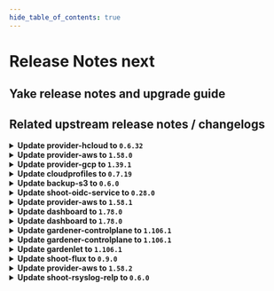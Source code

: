 ```yaml
---
hide_table_of_contents: true
---
```


# Release Notes next

## Yake release notes and upgrade guide

## Related upstream release notes / changelogs


<details>
<summary><b>Update provider-hcloud to <code>0.6.32</code></b></summary>

# [gardener-extension-provider-hcloud] v0.6.32

</details>

<details>
<summary><b>Update provider-aws to <code>1.58.0</code></b></summary>

# [gardener/gardener-extension-provider-aws]

## ✨ New Features

- `[USER]` The admission webhook now validates `CredentialsBinding`s. by @dimityrmirchev [#1047]
- `[USER]` Enable support for the field `shoot.Spec.CloudProfile` alongside `cloudProfileName` and enable the future use of `NamespacedCloudProfile`. by @LucaBernstein [#1000]
- `[USER]` The provider-aws extension does now support shoot clusters with Kubernetes version 1.31. You should consider the [Kubernetes release notes](https://github.com/kubernetes/kubernetes/blob/master/CHANGELOG/CHANGELOG-1.31.md) before upgrading to 1.31.  by @ialidzhikov [#1055]
## 🐛 Bug Fixes

- `[OPERATOR]` An issue causing Shoot force deletion to fail because the control plane webhook failing to get the Infrastructure object from the Seed cluster is now fixed. The control plane webhook now reads the infrastructureConfig from the Shoot spec in the Cluster resource. Previously, it was fetching the Infrastructure object from the Seed cluster and was reading the infrastructureConfig from there. by @Kostov6 [#1068]
- `[USER]` Fix cleanup of routing table associations by @hebelsan [#1083]
## 🏃 Others

- `[OPERATOR]` Create IPv6 ServiceCIDR and write IPv6 ranges to Infra.Status.Networking by @axel7born [#1081]
- `[OPERATOR]` The shoot-webhook that mutates the `addons-nginx-ingress-controller` ConfigMap does now specify object selector. The webhook will now intercept only requests for the `addons-nginx-ingress-controller` ConfigMap. by @ialidzhikov [#988]
- `[OPERATOR]` The aws-ipam-controller is enabled for IPv6 and dual stack shoot clusters. It replaces the IPAM of the cloud-controller-manager and kube-controller-manager and supports additionally prefix delegation in case of IPv6 or dual stack.  by @DockToFuture [#984]
- `[OPERATOR]` Add ipv6 support to deploy IPv6 shoots. by @axel7born [#1024]
- `[OPERATOR]` Enable `nat64` and `dns64` for IPv6 shoot clusters. by @DockToFuture [#1082]
- `[OPERATOR]` Fix error classification when deleting DNS record sets by @hebelsan [#1033]
- `[OPERATOR]` The provider-aws extension no longer configures min/maxAllowed in any managed VPA resource. by @hebelsan [#1070]
- `[OPERATOR]` The following images are updated:  
  registry.k8s.io/provider-aws/aws-ebs-csi-driver: v1.29.0 -> v1.35.0 by @scs-gardener-team-gitlab [#1080]
- `[OPERATOR]` `aws-custom-route-controller` is disabled for IPv6. by @DockToFuture [#1088]
- `[OPERATOR]` Update cloud-provider images including CSI driver images by @hebelsan [#1072]
- `[OPERATOR]` Add flow migration integration test by @kon-angelo [#1046]
- `[DEVELOPER]` Update gardener/gardener to 1.103.0 and golang to 1.23.0 by @hebelsan [#1049]
# [gardener/machine-controller-manager-provider-aws]

## 🏃 Others

- `[OPERATOR]` `InitializeMachine` returns `Uninitialized` error code if VM is not found. by @thiyyakat [gardener/machine-controller-manager-provider-aws#173]
- `[OPERATOR]` Set PrimaryIpv6 flag for instances with IPv6 addresses. by @axel7born [gardener/machine-controller-manager-provider-aws#174]
- `[OPERATOR]` Use `ProviderID` as a fallback for fetching the VM. by @thiyyakat [gardener/machine-controller-manager-provider-aws#173]
- `[OPERATOR]` Golang version used upgraded to `1.22.5` by @rishabh-11 [gardener/machine-controller-manager-provider-aws#166]
- `[OPERATOR]` Golangci-lint will now be used as the linter instead of the older golint. by @aaronfern [gardener/machine-controller-manager-provider-aws#168]
# [gardener/machine-controller-manager]

## ✨ New Features

- `[DEVELOPER]` MCM adds the name of the machine to `node.gardener.cloud/machine-name` label of the corresponding node. by @oliver-goetz [gardener/machine-controller-manager#919]
- `[DEVELOPER]` MCM replaces the magic string `<<MACHINE_NAME>>` in user data with the name of the machine when it is bootstrapped. by @oliver-goetz [gardener/machine-controller-manager#919]
## 🐛 Bug Fixes

- `[OPERATOR]` Fixed a bug where failure of machine initialization caused label updates to not happen.  by @thiyyakat [gardener/machine-controller-manager#940]
- `[DEVELOPER]` Fixed bug that removed the shoot-- prefix from control cluster namespace for integration tests using the gardener local setup case by @thiyyakat [gardener/machine-controller-manager#935]
## 🏃 Others

- `[OPERATOR]` `getVMStatus` always redirects to `InitiateDrain`. It also populates the node label on the machine object by checking `node.gardener.cloud/machine-name` label on the nodes.  by @thiyyakat [gardener/machine-controller-manager#940]
- `[OPERATOR]` Drain timeout is now correctly honored for Pod eviction during Machine Drain by @sssash18 [gardener/machine-controller-manager#920]
- `[OPERATOR]` golangci-lint will now be used as the linter instead of the older golint by @aaronfern [gardener/machine-controller-manager#929]
- `[OPERATOR]` Golang version used is now upgraded to `1.22.5` by @aaronfern [gardener/machine-controller-manager#929]
- `[DEVELOPER]` The following dependencies are updated:  
  - `k8s.io/*` : `v0.29.3` -> `v0.31.0` by @ary1992 [gardener/machine-controller-manager#938]
## 📖 Documentation

- `[OPERATOR]` Broken API doc links are now fixed by @rishabh-11 [gardener/machine-controller-manager#927]

</details>

<details>
<summary><b>Update provider-gcp to <code>1.39.1</code></b></summary>

# [gardener/gardener-extension-provider-gcp]

## 🏃 Others

- `[OPERATOR]` Fix an issue where the firewall rules where created with the wrong priority when using the flow reconciler. by @kon-angelo [#873]

## Helm Charts
- admission-gcp-application: `europe-docker.pkg.dev/gardener-project/releases/charts/gardener/extensions/admission-gcp-application:v1.39.1`
- admission-gcp-runtime: `europe-docker.pkg.dev/gardener-project/releases/charts/gardener/extensions/admission-gcp-runtime:v1.39.1`
- provider-gcp: `europe-docker.pkg.dev/gardener-project/releases/charts/gardener/extensions/provider-gcp:v1.39.1`
## Docker Images
- gardener-extension-admission-gcp: `europe-docker.pkg.dev/gardener-project/releases/gardener/extensions/admission-gcp:v1.39.1`
- gardener-extension-provider-gcp: `europe-docker.pkg.dev/gardener-project/releases/gardener/extensions/provider-gcp:v1.39.1`


</details>

<details>
<summary><b>Update cloudprofiles to <code>0.7.19</code></b></summary>

**Full Changelog**: https://github.com/gardener-community/cloudprofiles/compare/0.7.18...0.7.19

</details>

<details>
<summary><b>Update backup-s3 to <code>0.6.0</code></b></summary>

## General Changes

* Bump g/g to 1.95.6 (#9) @robertvolkmann
* Add Service in order to generate correct NetworkPolicies (#8) @maboehm


</details>

<details>
<summary><b>Update shoot-oidc-service to <code>0.28.0</code></b></summary>

# [gardener/gardener-extension-shoot-oidc-service]

## 🏃 Others

- `[OPERATOR]` The extension and OWA do not set cpu and memory limits. VPA is utilised to set proper recommendations. by @dimityrmirchev [#243]
# [gardener/oidc-webhook-authenticator]

## 🏃 Others

- `[OPERATOR]` OWA is now built with go version 1.23.1. by @dimityrmirchev [gardener/oidc-webhook-authenticator#160]
- `[OPERATOR]` OWA is now built using go version 1.23.2. by @dimityrmirchev [gardener/oidc-webhook-authenticator#162]

## Helm Charts
- shoot-oidc-service: `europe-docker.pkg.dev/gardener-project/releases/charts/gardener/extensions/shoot-oidc-service:v0.28.0`
## Docker Images
- gardener-extension-shoot-oidc-service: `europe-docker.pkg.dev/gardener-project/releases/gardener/extensions/shoot-oidc-service:v0.28.0`


</details>

<details>
<summary><b>Update provider-aws to <code>1.58.1</code></b></summary>

# [gardener/gardener-extension-provider-aws]

## 🐛 Bug Fixes

- `[OPERATOR]` Fix flow: Ignore subnet not found in infra state while deleting routing table associations by @hebelsan [#1098]

## Helm Charts
- admission-aws-application: `europe-docker.pkg.dev/gardener-project/releases/charts/gardener/extensions/admission-aws-application:v1.58.1`
- admission-aws-runtime: `europe-docker.pkg.dev/gardener-project/releases/charts/gardener/extensions/admission-aws-runtime:v1.58.1`
- provider-aws: `europe-docker.pkg.dev/gardener-project/releases/charts/gardener/extensions/provider-aws:v1.58.1`
## Docker Images
- gardener-extension-admission-aws: `europe-docker.pkg.dev/gardener-project/releases/gardener/extensions/admission-aws:v1.58.1`
- gardener-extension-provider-aws: `europe-docker.pkg.dev/gardener-project/releases/gardener/extensions/provider-aws:v1.58.1`


</details>

<details>
<summary><b>Update dashboard to <code>1.78.0</code></b></summary>

# [gardener/dashboard]

## ⚠️ Breaking Changes

- `[OPERATOR]` Cost Object: You must migrate existing configurations to the new format. Previously, the configuration used `Values.global.dashboard.frontendConfig.costObject`. It should now be updated to `Values.global.dashboard.frontendConfig.costObjects`, which is a list of objects. Each object in this list must include a `type` property, alongside existing properties such as `title`, `description`, and `regex`. by @petersutter [#2102]
- `[USER]` Removed the ability for users to retrieve their token from the My Account page. by @petersutter [#2131]
## ✨ New Features

- `[USER]` Header warnings returned by the Kubernetes API server are now displayed as notifications in the Gardener dashboard. This includes important messages like deprecation warnings. Additionally, admission webhooks may provide custom warnings in the headers by @grolu [#2033]
- `[USER]` Upgraded the code editor from CodeMirror 5 to CodeMirror 6 to enhance performance, modernize the interface, and improve extensibility by @grolu [#2058]
- `[USER]` Support Azure Cloud Configuration for DNS Secrets by @grolu [#2034]
- `[OPERATOR]` Enhanced cost object configuration to support multiple cost object types. The selected type is now stored under `Project.annotations["billing.gardener.cloud/costObjectType"]`. by @petersutter [#2102]
## 🐛 Bug Fixes

- `[USER]` Fixed issues with hibernation schedule dialog: reset button and time saving by @petersutter [#2076]
- `[USER]` Consider all seeds for Shoot migration and add warning for provider mismatch by @petersutter [#2079]
- `[USER]` To enhance the overview and readability of the cluster list, particularly in environments constrained by space or containing an abundance of information, we have introduced a feature that allows items to be collapsed when they are displayed in the cluster list. by @grolu [#1991]
- `[USER]` Fixed display issues with minimum volume size by @grolu [#2030]
## 🏃 Others

- `[USER]` The option to rotate the SSH keypair is hidden when SSH access is disabled. by @petersutter [#2077]

## Docker Images
- gardener-dashboard: `europe-docker.pkg.dev/gardener-project/releases/gardener/dashboard:1.78.0`


</details>

<details>
<summary><b>Update dashboard to <code>1.78.0</code></b></summary>

# [gardener/dashboard]

## ⚠️ Breaking Changes

- `[OPERATOR]` Cost Object: You must migrate existing configurations to the new format. Previously, the configuration used `Values.global.dashboard.frontendConfig.costObject`. It should now be updated to `Values.global.dashboard.frontendConfig.costObjects`, which is a list of objects. Each object in this list must include a `type` property, alongside existing properties such as `title`, `description`, and `regex`. by @petersutter [#2102]
- `[USER]` Removed the ability for users to retrieve their token from the My Account page. by @petersutter [#2131]
## ✨ New Features

- `[USER]` Header warnings returned by the Kubernetes API server are now displayed as notifications in the Gardener dashboard. This includes important messages like deprecation warnings. Additionally, admission webhooks may provide custom warnings in the headers by @grolu [#2033]
- `[USER]` Upgraded the code editor from CodeMirror 5 to CodeMirror 6 to enhance performance, modernize the interface, and improve extensibility by @grolu [#2058]
- `[USER]` Support Azure Cloud Configuration for DNS Secrets by @grolu [#2034]
- `[OPERATOR]` Enhanced cost object configuration to support multiple cost object types. The selected type is now stored under `Project.annotations["billing.gardener.cloud/costObjectType"]`. by @petersutter [#2102]
## 🐛 Bug Fixes

- `[USER]` Fixed issues with hibernation schedule dialog: reset button and time saving by @petersutter [#2076]
- `[USER]` Consider all seeds for Shoot migration and add warning for provider mismatch by @petersutter [#2079]
- `[USER]` To enhance the overview and readability of the cluster list, particularly in environments constrained by space or containing an abundance of information, we have introduced a feature that allows items to be collapsed when they are displayed in the cluster list. by @grolu [#1991]
- `[USER]` Fixed display issues with minimum volume size by @grolu [#2030]
## 🏃 Others

- `[USER]` The option to rotate the SSH keypair is hidden when SSH access is disabled. by @petersutter [#2077]

## Docker Images
- gardener-dashboard: `europe-docker.pkg.dev/gardener-project/releases/gardener/dashboard:1.78.0`


</details>

<details>
<summary><b>Update gardener-controlplane to <code>1.106.1</code></b></summary>

# [gardener/gardener]

## 🐛 Bug Fixes

- `[OPERATOR]` The `gardener-resource-manager` does not mark `Deployment`s as progressing when there are still completed `Pod`s in the system. by @timuthy [#10727]
## 🏃 Others

- `[OPERATOR]` IPv6 support for `node-local-dns`. by @DockToFuture [#10707]
- `[OPERATOR]` Fixed an issue that would cause the entry for the `machine-state` in the `ShootState` to be overwritten with nil data during control plane migration, if the `migrate` phase errored and was retried after the `MachineDeployment`, `MachineSet` and `Machine` objects were deleted, which would result in the Shoot's nodes to be recreated during Control Plane Migration. by @plkokanov [#10695]

## Helm Charts
- controlplane: `europe-docker.pkg.dev/gardener-project/releases/charts/gardener/controlplane:v1.106.1`
- gardenlet: `europe-docker.pkg.dev/gardener-project/releases/charts/gardener/gardenlet:v1.106.1`
- operator: `europe-docker.pkg.dev/gardener-project/releases/charts/gardener/operator:v1.106.1`
- resource-manager: `europe-docker.pkg.dev/gardener-project/releases/charts/gardener/resource-manager:v1.106.1`
## Docker Images
- admission-controller: `europe-docker.pkg.dev/gardener-project/releases/gardener/admission-controller:v1.106.1`
- apiserver: `europe-docker.pkg.dev/gardener-project/releases/gardener/apiserver:v1.106.1`
- controller-manager: `europe-docker.pkg.dev/gardener-project/releases/gardener/controller-manager:v1.106.1`
- gardenlet: `europe-docker.pkg.dev/gardener-project/releases/gardener/gardenlet:v1.106.1`
- node-agent: `europe-docker.pkg.dev/gardener-project/releases/gardener/node-agent:v1.106.1`
- operator: `europe-docker.pkg.dev/gardener-project/releases/gardener/operator:v1.106.1`
- resource-manager: `europe-docker.pkg.dev/gardener-project/releases/gardener/resource-manager:v1.106.1`
- scheduler: `europe-docker.pkg.dev/gardener-project/releases/gardener/scheduler:v1.106.1`


</details>

<details>
<summary><b>Update gardener-controlplane to <code>1.106.1</code></b></summary>

# [gardener/gardener]

## 🐛 Bug Fixes

- `[OPERATOR]` The `gardener-resource-manager` does not mark `Deployment`s as progressing when there are still completed `Pod`s in the system. by @timuthy [#10727]
## 🏃 Others

- `[OPERATOR]` IPv6 support for `node-local-dns`. by @DockToFuture [#10707]
- `[OPERATOR]` Fixed an issue that would cause the entry for the `machine-state` in the `ShootState` to be overwritten with nil data during control plane migration, if the `migrate` phase errored and was retried after the `MachineDeployment`, `MachineSet` and `Machine` objects were deleted, which would result in the Shoot's nodes to be recreated during Control Plane Migration. by @plkokanov [#10695]

## Helm Charts
- controlplane: `europe-docker.pkg.dev/gardener-project/releases/charts/gardener/controlplane:v1.106.1`
- gardenlet: `europe-docker.pkg.dev/gardener-project/releases/charts/gardener/gardenlet:v1.106.1`
- operator: `europe-docker.pkg.dev/gardener-project/releases/charts/gardener/operator:v1.106.1`
- resource-manager: `europe-docker.pkg.dev/gardener-project/releases/charts/gardener/resource-manager:v1.106.1`
## Docker Images
- admission-controller: `europe-docker.pkg.dev/gardener-project/releases/gardener/admission-controller:v1.106.1`
- apiserver: `europe-docker.pkg.dev/gardener-project/releases/gardener/apiserver:v1.106.1`
- controller-manager: `europe-docker.pkg.dev/gardener-project/releases/gardener/controller-manager:v1.106.1`
- gardenlet: `europe-docker.pkg.dev/gardener-project/releases/gardener/gardenlet:v1.106.1`
- node-agent: `europe-docker.pkg.dev/gardener-project/releases/gardener/node-agent:v1.106.1`
- operator: `europe-docker.pkg.dev/gardener-project/releases/gardener/operator:v1.106.1`
- resource-manager: `europe-docker.pkg.dev/gardener-project/releases/gardener/resource-manager:v1.106.1`
- scheduler: `europe-docker.pkg.dev/gardener-project/releases/gardener/scheduler:v1.106.1`


</details>

<details>
<summary><b>Update gardenlet to <code>1.106.1</code></b></summary>

# [gardener/gardener]

## 🐛 Bug Fixes

- `[OPERATOR]` The `gardener-resource-manager` does not mark `Deployment`s as progressing when there are still completed `Pod`s in the system. by @timuthy [#10727]
## 🏃 Others

- `[OPERATOR]` IPv6 support for `node-local-dns`. by @DockToFuture [#10707]
- `[OPERATOR]` Fixed an issue that would cause the entry for the `machine-state` in the `ShootState` to be overwritten with nil data during control plane migration, if the `migrate` phase errored and was retried after the `MachineDeployment`, `MachineSet` and `Machine` objects were deleted, which would result in the Shoot's nodes to be recreated during Control Plane Migration. by @plkokanov [#10695]

## Helm Charts
- controlplane: `europe-docker.pkg.dev/gardener-project/releases/charts/gardener/controlplane:v1.106.1`
- gardenlet: `europe-docker.pkg.dev/gardener-project/releases/charts/gardener/gardenlet:v1.106.1`
- operator: `europe-docker.pkg.dev/gardener-project/releases/charts/gardener/operator:v1.106.1`
- resource-manager: `europe-docker.pkg.dev/gardener-project/releases/charts/gardener/resource-manager:v1.106.1`
## Docker Images
- admission-controller: `europe-docker.pkg.dev/gardener-project/releases/gardener/admission-controller:v1.106.1`
- apiserver: `europe-docker.pkg.dev/gardener-project/releases/gardener/apiserver:v1.106.1`
- controller-manager: `europe-docker.pkg.dev/gardener-project/releases/gardener/controller-manager:v1.106.1`
- gardenlet: `europe-docker.pkg.dev/gardener-project/releases/gardener/gardenlet:v1.106.1`
- node-agent: `europe-docker.pkg.dev/gardener-project/releases/gardener/node-agent:v1.106.1`
- operator: `europe-docker.pkg.dev/gardener-project/releases/gardener/operator:v1.106.1`
- resource-manager: `europe-docker.pkg.dev/gardener-project/releases/gardener/resource-manager:v1.106.1`
- scheduler: `europe-docker.pkg.dev/gardener-project/releases/gardener/scheduler:v1.106.1`


</details>

<details>
<summary><b>Update shoot-flux to <code>0.9.0</code></b></summary>

## What's Changed
* Create and update `additionalSecretResources` by @MichaelEischer in https://github.com/stackitcloud/gardener-extension-shoot-flux/pull/100
* Bump Gardener to `v1.101` by @Duciwuci in https://github.com/stackitcloud/gardener-extension-shoot-flux/pull/99

## New Contributors
* @MichaelEischer made their first contribution in https://github.com/stackitcloud/gardener-extension-shoot-flux/pull/100

**Full Changelog**: https://github.com/stackitcloud/gardener-extension-shoot-flux/compare/v0.8.0...v0.9.0

</details>

<details>
<summary><b>Update provider-aws to <code>1.58.2</code></b></summary>

# [gardener/gardener-extension-provider-aws]

## 🐛 Bug Fixes

- `[OPERATOR]` Fix missing nil check after getting route table by @hebelsan [#1107]

## Helm Charts
- admission-aws-application: `europe-docker.pkg.dev/gardener-project/releases/charts/gardener/extensions/admission-aws-application:v1.58.2`
- admission-aws-runtime: `europe-docker.pkg.dev/gardener-project/releases/charts/gardener/extensions/admission-aws-runtime:v1.58.2`
- provider-aws: `europe-docker.pkg.dev/gardener-project/releases/charts/gardener/extensions/provider-aws:v1.58.2`
## Docker Images
- gardener-extension-admission-aws: `europe-docker.pkg.dev/gardener-project/releases/gardener/extensions/admission-aws:v1.58.2`
- gardener-extension-provider-aws: `europe-docker.pkg.dev/gardener-project/releases/gardener/extensions/provider-aws:v1.58.2`


</details>

<details>
<summary><b>Update shoot-rsyslog-relp to <code>0.6.0</code></b></summary>

# [gardener/gardener-extension-shoot-rsyslog-relp]

## 📰 Noteworthy

- `[DEVELOPER]` Monitoring config is now getting deleted on extension removal by @Kostov6 [#185]
## ✨ New Features

- `[OPERATOR]` A new api object `rsyslog-relp.extensions.gardener.cloud/v1alpha1.Auditd` is introduced which is used to specify a configuration for the linux audit daemon on the shoot nodes. by @plkokanov [#149]
- `[OPERATOR]` Helm charts of extension and admission controller are published as OCI artifacts now. by @oliver-goetz [#147]
- `[OPERATOR]` Two new fields have been added to the provider config for the `shoot-rsyslog-relp` extension:  
  - `.auditConfig.enabled` allows users to opt in whether to enable the reconfiguration of audit rules on the shoot's nodes and to also configure `auditd` to send logs to `rsyslog`. By default this field is `true`.  
  - `.auditConfig.configMapReferenceName` is a reference to a `ConfigMap` shoot resource which contains audit configuration. This field is only taken into account if `.auditRulesConfig.enabled` is `true`. The `ConfigMap` must contain a data key `auditd` which must contain a value of type `rsyslog-relp.extensions.gardener.cloud/v1alpha1.Auditd`. by @plkokanov [#149]
## 🏃 Others

- `[OPERATOR]` A `priorityClassName` can now be set for the admission deployment via the `gardener-extension-shoot-rsyslog-relp-admission` Helm chart. by @timuthy [#135]

## Helm Charts
- shoot-rsyslog-relp-admission-application: `europe-docker.pkg.dev/gardener-project/releases/charts/gardener/extensions/shoot-rsyslog-relp-admission-application:v0.6.0`
- shoot-rsyslog-relp-admission-runtime: `europe-docker.pkg.dev/gardener-project/releases/charts/gardener/extensions/shoot-rsyslog-relp-admission-runtime:v0.6.0`
- shoot-rsyslog-relp: `europe-docker.pkg.dev/gardener-project/releases/charts/gardener/extensions/shoot-rsyslog-relp:v0.6.0`
## Docker Images
- gardener-extension-shoot-rsyslog-relp-admission: `europe-docker.pkg.dev/gardener-project/releases/gardener/extensions/shoot-rsyslog-relp-admission:v0.6.0`
- gardener-extension-shoot-rsyslog-relp: `europe-docker.pkg.dev/gardener-project/releases/gardener/extensions/shoot-rsyslog-relp:v0.6.0`


</details>
